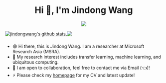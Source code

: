 <h1 align="center">Hi 👋, I'm Jindong Wang</h1>

<p align="center"> 
  <img src="https://profile-counter.glitch.me/jindongwang/count.svg" />
</p>

<a href="https://github.com/jindongwang">
  <img align="center" src="https://github-readme-stats-teal.vercel.app/api?username=jindongwang&show_icons=truet&include_all_commits=True&hide=contribs" alt="jindongwang's github stats" />
</a>

<a href="https://github.com/jindongwang">
  <!-- Change the `github-readme-stats.anuraghazra1.vercel.app` to `github-readme-stats.vercel.app`  -->
  <img align="center" src="https://github-readme-stats-teal.vercel.app/api/top-langs/?username=jindongwang&layout=compact" />
</a>

###

- 😄 Hi there, this is Jindong Wang. I am a researcher at Microsoft Research Asia (MSRA).
- 🔭 My research interest includes transfer learning, machine learning, and ubiquitous computing.
- 👯 I am open to collaboration, feel free to contact me via Email (👈)!
- ⚡ Please check my [homepage](https://jd92.wang) for my CV and latest update!

